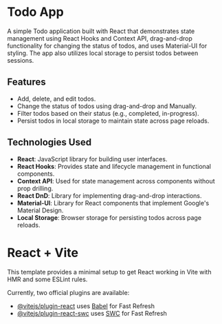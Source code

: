 
# Todo App

A simple Todo application built with React that demonstrates state management using React Hooks and Context API, drag-and-drop functionality for changing the status of todos, and uses Material-UI for styling. The app also utilizes local storage to persist todos between sessions.

## Features

- Add, delete, and edit todos.
- Change the status of todos using drag-and-drop and Manually.
- Filter todos based on their status (e.g., completed, in-progress).
- Persist todos in local storage to maintain state across page reloads.

## Technologies Used

- **React**: JavaScript library for building user interfaces.
- **React Hooks**: Provides state and lifecycle management in functional components.
- **Context API**: Used for state management across components without prop drilling.
- **React DnD**: Library for implementing drag-and-drop interactions.
- **Material-UI**: Library for React components that implement Google's Material Design.
- **Local Storage**: Browser storage for persisting todos across page reloads.


# React + Vite

This template provides a minimal setup to get React working in Vite with HMR and some ESLint rules.

Currently, two official plugins are available:

- [@vitejs/plugin-react](https://github.com/vitejs/vite-plugin-react/blob/main/packages/plugin-react/README.md) uses [Babel](https://babeljs.io/) for Fast Refresh
- [@vitejs/plugin-react-swc](https://github.com/vitejs/vite-plugin-react-swc) uses [SWC](https://swc.rs/) for Fast Refresh

